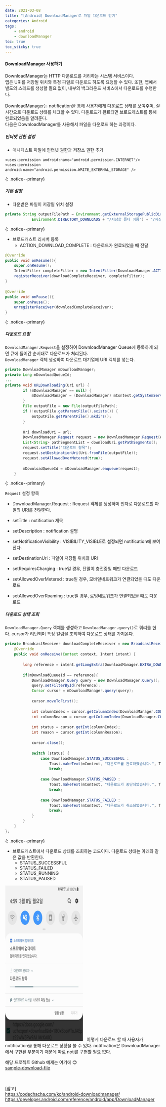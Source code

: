 ```yaml
---
date: 2021-03-08
title: "[Android] DownloadManager로 파일 다운로드 받기"
categories: Android
tags:
    - android
    - downloadManager
toc: true
toc_sticky: true
---
```

#### DownloadManager 사용하기  
DownloadManager는 HTTP 다운로드를 처리하는 시스템 서비스이다.  
앱은 URI를 저장될 위치와 특정 파일로 다운로드 하도록 요청할 수 있다. 또한, 앱에서 별도의 스레드를 생성할 필요 없이, 내부의 백그라운드 서비스에서 다운로드를 수행한다.  
&nbsp;  
DownloadManager는 notification을 통해 사용자에게 다운로드 상태를 보여주며, 실시간으로 다운로드 상태를 체크할 수 있다. 다운로드가 완료되면 브로드캐스트를 통해 완료되었음을 알려준다.  
다음은 DownloadManager를 사용해서 파일을 다운로드 하는 과정이다.  

##### 인터넷 권한 설정  
- 매니페스트 파일에 인터넷 권한과 저장소 권한 추가  

```
<uses-permission android:name="android.permission.INTERNET"/>
<uses-permission android:name="android.permission.WRITE_EXTERNAL_STORAGE" />
```
{: .notice--primary}  

##### 기본 설정  
- 다운받은 파일이 저장될 위치 설정  

``` java
private String outputFilePath = Environment.getExternalStoragePublicDirectory(
            Environment.DIRECTORY_DOWNLOADS + "/저장할 폴더 이름") + "/저장할 파일 이름.txt";
```
{: .notice--primary}  

- 브로드캐스트 리시버 등록  
  - ACTION_DOWNLOAD_COMPLETE : 다운로드가 완료되었을 때 전달  

``` java
@Override
public void onResume(){
    super.onResume();
    IntentFilter completeFilter = new IntentFilter(DownloadManager.ACTION_DOWNLOAD_COMPLETE);
    registerReceiver(downloadCompleteReceiver, completeFilter);
}

@Override
public void onPause(){
    super.onPause();
    unregisterReceiver(downloadCompleteReceiver);
}
```
{: .notice--primary}  

##### 다운로드 요청  
`DownloadManager.Request`을 설정하여 DownloadManager Queue에 등록하게 되면 큐에 들어간 순서대로 다운로드가 처리된다.  
`DownloadManager` 객체 생성하여 다운로드 대기열에 URI 객체를 넣는다.  

``` java
private DownloadManager mDownloadManager;
private Long mDownloadQueueId;
...
private void URLDownloading(Uri url) {
        if (mDownloadManager == null) {
            mDownloadManager = (DownloadManager) mContext.getSystemService(Context.DOWNLOAD_SERVICE);
        }
        File outputFile = new File(outputFilePath);
        if (!outputFile.getParentFile().exists()) {
            outputFile.getParentFile().mkdirs();
        }

        Uri downloadUri = url;
        DownloadManager.Request request = new DownloadManager.Request(downloadUri);
        List<String> pathSegmentList = downloadUri.getPathSegments();
        request.setTitle("다운로드 항목");
        request.setDestinationUri(Uri.fromFile(outputFile));
        request.setAllowedOverMetered(true);

        mDownloadQueueId = mDownloadManager.enqueue(request);
    }
```
{: .notice--primary}  

`Request` 설정 항목  
- DownloadManager.Request : Request 객체를 생성하며 인자로 다운로드할 파일의 URI를 전달한다.  

- setTitle : notification 제목  

- setDescription : notification 설명  

- setNotificationVisibility : VISIBILITY_VISIBLE로 설정되면 notification에 보여진다.  

- setDestinationUri : 파일이 저장될 위치의 URI  

- setRequiresCharging : true일 경우, 단말이 충전중일 때만 다운로드  

- setAllowedOverMetered : true일 경우, 모바일네트워크가 연결되었을 때도 다운로드  

- setAllowedOverRoaming : true일 경우, 로밍네트워크가 연결되었을 때도 다운로드  


##### 다운로드 상태 조회  
`DownloadManager.Query` 객체를 생성하고 `DownloadManager.query()`로 쿼리를 한다. cursor가 리턴되며 특정 칼럼을 조회하여 다운로드 상태를 가져온다.  

``` java
private BroadcastReceiver downloadCompleteReceiver = new BroadcastReceiver() {
    @Override
    public void onReceive(Context context, Intent intent) {

        long reference = intent.getLongExtra(DownloadManager.EXTRA_DOWNLOAD_ID, -1);

        if(mDownloadQueueId == reference){
            DownloadManager.Query query = new DownloadManager.Query();  // 다운로드 항목 조회에 필요한 정보 포함
            query.setFilterById(reference);
            Cursor cursor = mDownloadManager.query(query);

            cursor.moveToFirst();

            int columnIndex = cursor.getColumnIndex(DownloadManager.COLUMN_STATUS);
            int columnReason = cursor.getColumnIndex(DownloadManager.COLUMN_REASON);

            int status = cursor.getInt(columnIndex);
            int reason = cursor.getInt(columnReason);

            cursor.close();

            switch (status) {
                case DownloadManager.STATUS_SUCCESSFUL :
                    Toast.makeText(mContext, "다운로드를 완료하였습니다.", Toast.LENGTH_SHORT).show();
                    break;

                case DownloadManager.STATUS_PAUSED :
                    Toast.makeText(mContext, "다운로드가 중단되었습니다.", Toast.LENGTH_SHORT).show();
                    break;

                case DownloadManager.STATUS_FAILED :
                    Toast.makeText(mContext, "다운로드가 취소되었습니다.", Toast.LENGTH_SHORT).show();
                    break;
            }
        }
    }
};
```
{: .notice--primary}  

- 브로드캐스트에서 다운로드 상태를 조회하는 코드이다. 다운로드 상태는 아래와 같은 값을 반환한다.  
   - STATUS_SUCCESSFUL  
   - STATUS_FAILED  
   - STATUS_RUNNING  
   - STATUS_PAUSED  

<img src = "/assets/img/post/2021-03-08-1/img_1.jpg" width="50%">  
&nbsp;  
이렇게 다운로드 할 때 사용자가 notification을 통해 다운로드 상황을 볼 수 있다. notification은 DownloadManager에서 구현된 부분이기 때문에 따로 noti를 구현할 필요 없다.  

해당 프로젝트 Github 예제는 여기에 😊  
[sample-download-file](https://github.com/khs613/sample-download-file)  

&nbsp;  
&nbsp;  
[참고]  
<https://codechacha.com/ko/android-downloadmanager/>  
<https://developer.android.com/reference/android/app/DownloadManager>  
